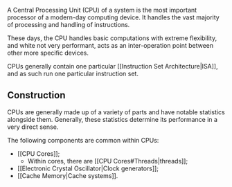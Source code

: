 A Central Processing Unit (CPU) of a system is the most important processor of a modern-day computing device. It handles the vast majority of processing and handling of instructions.

These days, the CPU handles basic computations with extreme flexibility, and white not very performant, acts as an inter-operation point between other more specific devices.

CPUs generally contain one particular [[Instruction Set Architecture|ISA]], and as such run one particular instruction set.

## Construction

CPUs are generally made up of a variety of parts and have notable statistics alongside them. Generally, these statistics determine its performance in a very direct sense.

The following components are common within CPUs:

- [[CPU Cores]];
	- Within cores, there are [[CPU Cores#Threads|threads]];
- [[Electronic Crystal Oscillator|Clock generators]];
- [[Cache Memory|Cache systems]].